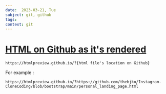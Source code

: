 ```yaml
---
date:  2023-03-21, Tue
subject: git, github
tags: 
context: git
---
```

# [HTML on Github as it's rendered](https://stackoverflow.com/questions/8446218/how-to-see-an-html-page-on-github-as-a-normal-rendered-html-page-to-see-preview)
```
https://htmlpreview.github.io/?{html file's location on Github}
```

For example :
```
https://htmlpreview.github.io/?https://github.com/thebjko/Instagram-CloneCoding/blob/bootstrap/main/personal_landing_page.html
```